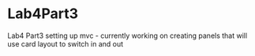# Lab4Part3
Lab4 Part3 setting up mvc - currently working on creating panels that will use card layout to switch in and out
